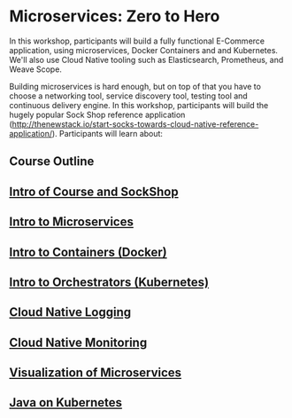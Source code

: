 # Microservices: Zero to Hero

In this workshop, participants will build a fully functional E-Commerce application, using microservices, Docker Containers and and Kubernetes. We'll also use Cloud Native tooling such as Elasticsearch, Prometheus, and Weave Scope.

Building microservices is hard enough, but on top of that you have to choose a networking tool, service discovery tool, testing tool and continuous delivery engine. In this workshop, participants will build the hugely popular Sock Shop reference application (http://thenewstack.io/start-socks-towards-cloud-native-reference-application/). Participants will learn about:

## Course Outline

## [Intro of Course and SockShop](intro-sockshop/README.md)

## [Intro to Microservices](microservices/slides.md)

## [Intro to Containers (Docker)](containers/slides/slides.md)

## [Intro to Orchestrators (Kubernetes)](orchestrators/slides.md)

## [Cloud Native Logging](cloud-native-logging-essentials/slides/slides.md)

## [Cloud Native Monitoring](cloud-native-monitoring-essentials/slides/slides.md)

## [Visualization of Microservices](visualization-of-microservices-architectures/exercises.md)

## [Java on Kubernetes](java-petclinic-kubernetes/README.md)


